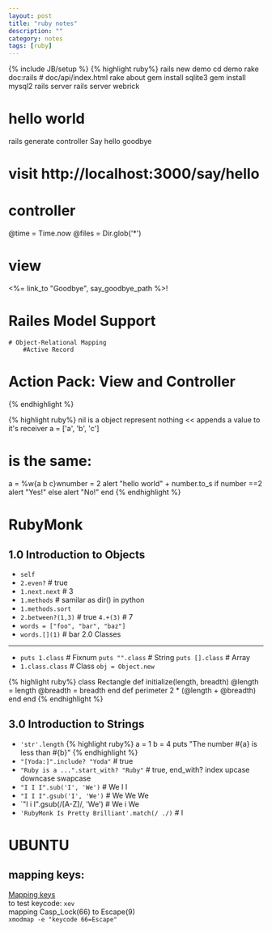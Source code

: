 ```yaml
---
layout: post
title: "ruby notes"
description: ""
category: notes
tags: [ruby]
---
```

{% include JB/setup %}
{% highlight ruby%}
rails new demo
cd demo
rake doc:rails  # doc/api/index.html
rake about
gem install sqlite3
gem install mysql2
rails server
rails server webrick

# hello world
rails generate controller Say hello goodbye
# visit http://localhost:3000/say/hello

# controller
@time = Time.now
@files = Dir.glob('*')
# view
<%= link_to "Goodbye",
    say_goodbye_path %>!

#  Railes Model Support
    # Object-Relational Mapping
        #Active Record
# Action Pack: View and Controller
{% endhighlight %}

{% highlight ruby%}
nil is a object represent nothing
<< appends a value to it's receiver
a = ['a', 'b', 'c']
# is the same:
a = %w{a b c}wnumber = 2
alert "hello world" + number.to_s
if number ==2
    alert "Yes!"
else
    alert "No!"
end
{% endhighlight %}

RubyMonk
========
1.0 Introduction to Objects
---------------------------
- `self`
- `2.even?` # true
- `1.next.next` # 3
- `1.methods` # samilar as dir() in python
- `1.methods.sort`
- `2.between?(1,3)` # true `4.+(3)` # 7
- `words = ["foo", "bar", "baz"]`
- `words.[](1)` # bar
2.0 Classes
-----------
- `puts 1.class` # Fixnum `puts "".class` # String `puts [].class` # Array
- `1.class.class` # Class `obj = Object.new`

{% highlight ruby%}
class Rectangle 
  def initialize(length, breadth)
    @length = length
    @breadth = breadth
  end
  def perimeter
    2 * (@length + @breadth)
  end
end
{% endhighlight %}

3.0 Introduction to Strings
---------------------------
- `'str'.length`
{% highlight ruby%}
a = 1 
b = 4
puts "The number #{a} is less than #{b}"
{% endhighlight %}
- `"[Yoda:]".include? "Yoda"` # true
- `"Ruby is a ...".start_with? "Ruby"` # true, end_with? index upcase downcase swapcase
- `"I I I".sub('I', 'We')` # We I I
- `"I I I".gsub('I', 'We')` # We We We
- `"I i I".gsub(/[A-Z]/, 'We') # We i We
- `'RubyMonk Is Pretty Brilliant'.match(/ ./)` # I

UBUNTU
======
mapping keys:
-------------
[Mapping keys](http://askubuntu.com/questions/24916/how-do-i-remap-certain-keys)  
to test keycode: `xev`  
mapping Casp_Lock(66) to Escape(9)  
`xmodmap -e "keycode 66=Escape"`  